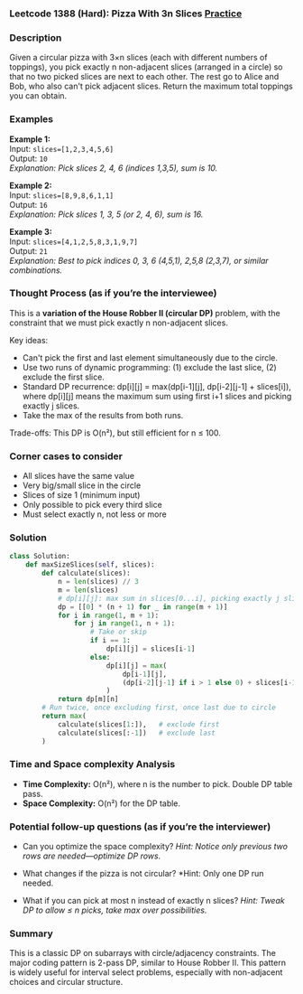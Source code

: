 ### Leetcode 1388 (Hard): Pizza With 3n Slices [Practice](https://leetcode.com/problems/pizza-with-3n-slices)

### Description  
Given a circular pizza with 3×n slices (each with different numbers of toppings), you pick exactly n non-adjacent slices (arranged in a circle) so that no two picked slices are next to each other. The rest go to Alice and Bob, who also can't pick adjacent slices. Return the maximum total toppings you can obtain.

### Examples  
**Example 1:**  
Input: `slices=[1,2,3,4,5,6]`  
Output: `10`  
*Explanation: Pick slices 2, 4, 6 (indices 1,3,5), sum is 10.*

**Example 2:**  
Input: `slices=[8,9,8,6,1,1]`  
Output: `16`  
*Explanation: Pick slices 1, 3, 5 (or 2, 4, 6), sum is 16.*

**Example 3:**  
Input: `slices=[4,1,2,5,8,3,1,9,7]`  
Output: `21`  
*Explanation: Best to pick indices 0, 3, 6 (4,5,1), 2,5,8 (2,3,7), or similar combinations.*

### Thought Process (as if you’re the interviewee)  
This is a **variation of the House Robber II (circular DP)** problem, with the constraint that we must pick exactly n non-adjacent slices.

Key ideas:
- Can't pick the first and last element simultaneously due to the circle.
- Use two runs of dynamic programming: (1) exclude the last slice, (2) exclude the first slice.
- Standard DP recurrence: dp[i][j] = max(dp[i-1][j], dp[i-2][j-1] + slices[i]), where dp[i][j] means the maximum sum using first i+1 slices and picking exactly j slices.
- Take the max of the results from both runs.

Trade-offs: This DP is O(n²), but still efficient for n ≤ 100.

### Corner cases to consider  
- All slices have the same value
- Very big/small slice in the circle
- Slices of size 1 (minimum input)
- Only possible to pick every third slice
- Must select exactly n, not less or more

### Solution

```python
class Solution:
    def maxSizeSlices(self, slices):
        def calculate(slices):
            n = len(slices) // 3
            m = len(slices)
            # dp[i][j]: max sum in slices[0...i], picking exactly j slices
            dp = [[0] * (n + 1) for _ in range(m + 1)]
            for i in range(1, m + 1):
                for j in range(1, n + 1):
                    # Take or skip
                    if i == 1:
                        dp[i][j] = slices[i-1]
                    else:
                        dp[i][j] = max(
                            dp[i-1][j],
                            (dp[i-2][j-1] if i > 1 else 0) + slices[i-1]
                        )
            return dp[m][n]
        # Run twice, once excluding first, once last due to circle
        return max(
            calculate(slices[1:]),   # exclude first
            calculate(slices[:-1])   # exclude last
        )
```

### Time and Space complexity Analysis  
- **Time Complexity:** O(n²), where n is the number to pick. Double DP table pass.
- **Space Complexity:** O(n²) for the DP table.

### Potential follow-up questions (as if you’re the interviewer)  
- Can you optimize the space complexity?
  *Hint: Notice only previous two rows are needed—optimize DP rows.*

- What changes if the pizza is not circular?
  *Hint: Only one DP run needed.

- What if you can pick at most n instead of exactly n slices?
  *Hint: Tweak DP to allow ≤ n picks, take max over possibilities.*

### Summary
This is a classic DP on subarrays with circle/adjacency constraints. The major coding pattern is 2-pass DP, similar to House Robber II. This pattern is widely useful for interval select problems, especially with non-adjacent choices and circular structure.